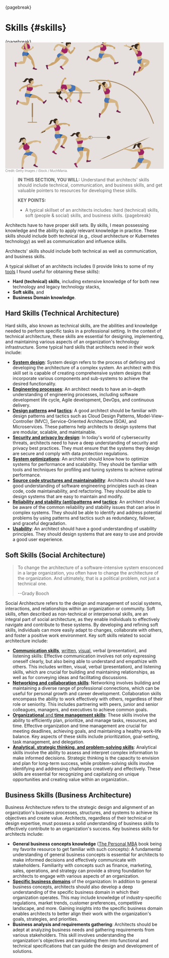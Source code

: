{pagebreak}

# Skills {#skills}

{pagebreak}

<img style="margin-top: -20px; width: 100%; height: 400px; object-fit: cover" 
     src="assets/images/arch/iStock-531552876.jpg">
<div style="font-size: 70%; margin-top: -16px; color: grey; margin-bottom: 12px">
Credit: Getty Images / iStock / MuchMania.
</div>

> **IN THIS SECTION, YOU WILL:**  Understand that architects' skills should include technical, communication, and business skills, and get valuable pointers to resources for developing these skills.
>
> **KEY POINTS:**
>
> * A typical skillset of an architects includes: hard (technical) skills, soft (people & social) skills, and business skills.
{pagebreak}


Architects have to have proper skill sets. By skills, I mean possessing knowledge and the ability to apply relevant knowledge in practice. These skills should include both technical (e.g., cloud architecture or Kubernetes technology) as well as communication and influence skills.

<div class="quote">
Architects' skills should include both technical as well as communication, and business skills.
</div>

A typical skillset of an architects includes (I provide links to some of my [tools](https://obren.io/tools) I found useful for obtaining these skills):
* **Hard (technical) skills**, including extensive knowledge of for both new technology and legacy technology stacks,
* **Soft skills**, and
* **Business Domain knowledge**.

## Hard Skills (Technical Architecture)

Hard skills, also known as technical skills, are the abilities and knowledge needed to perform specific tasks in a professional setting. In the context of technical architecture, these skills are essential for designing, implementing, and maintaining various aspects of an organization's technology infrastructure. Some typical hard skills that architects need in their work include:

* [**System design**](https://blog.pragmaticengineer.com/system-design-interview-an-insiders-guide-review/):  System design refers to the process of defining and developing the architecture of a complex system. An architect with this skill set is capable of creating comprehensive system designs that incorporate various components and sub-systems to achieve the desired functionality. 
* [**Engineering processes**](https://obren.io/tools/catalogs/?id=design-tactics-high-performing-technology-organizations): An architect needs to have an in-depth understanding of engineering processes, including software development life cycle, Agile development, DevOps, and continuous delivery. 
* **[Design patterns](https://obren.io/tools?tag=design_patterns) and [tactics](https://obren.io/tools?tag=design_tactics)**: A good architect should be familiar with design patterns and tactics such as Cloud Design Patterns, Model-View-Controller (MVC), Service-Oriented Architecture (SOA), and Microservices. These patterns help architects to design systems that are modular, scalable, and maintainable.  
* [**Security and privacy by design**](https://obren.io/tools?tag=security): In today's world of cybersecurity threats, architects need to have a deep understanding of security and privacy best practices. They must ensure that the systems they design are secure and comply with data protection regulations.
* [**System optimizations**](https://obren.io/tools/catalogs/?id=design-tactics-sig-performance): An architect should know how to optimize systems for performance and scalability. They should be familiar with tools and techniques for profiling and tuning systems to achieve optimal performance.
* [ **Source code structures and maintainability**](https://obren.io/tools/catalogs/?id=design-tactics-sig-maintainability): Architects should have a good understanding of software engineering principles such as clean code, code maintainability, and refactoring. They should be able to design systems that are easy to maintain and modify.
* **[Reliability and stability (anti)patterns](https://obren.io/tools/catalogs/?id=releaseit-stability-awareness) and [tactics](https://obren.io/tools/catalogs/?id=releaseit-stability-tactics)**: An architect should be aware of the common reliability and stability issues that can arise in complex systems. They should be able to identify and address potential problems by using patterns and tactics such as redundancy, failover, and graceful degradation.
* [**Usability**](https://obren.io/tools?q=usability): An architect should have a good understanding of usability principles. They should design systems that are easy to use and provide a good user experience.


## Soft Skills  (Social Architecture)
> To change the architecture of a software-intensive system ensconced in a large organization, you often have to change the architecture of the organization. And ultimately, that is a political problem, not just a technical one. 
>
>--Grady Booch

Social Architecture refers to the design and management of social systems, interactions, and relationships within an organization or community. Soft skills, often described as non-technical or interpersonal skills, are an integral part of social architecture, as they enable individuals to effectively navigate and contribute to these systems. By developing and refining soft skills, individuals can more easily adapt to changes, collaborate with others, and foster a positive work environment. Key soft skills related to social architecture include:

* [**Communication skills**](https://obren.io/tools?tag=consultancy), [written](https://obren.io/tools/sowhat/), [visual](https://obren.io/tools?tag=visuals), verbal (presentation), and listening skills: Effective communication involves not only expressing oneself clearly, but also being able to understand and empathize with others. This includes written, visual, verbal (presentation), and listening skills, which are crucial for building and maintaining relationships, as well as for conveying ideas and facilitating discussions.
* [**Networking and collaboration skills**](https://obren.io/tools?tag=leadership): Networking involves building and maintaining a diverse range of professional connections, which can be useful for personal growth and career development. Collaboration skills encompass the ability to work effectively with others, regardless of their role or seniority. This includes partnering with peers, junior and senior colleagues, managers, and executives to achieve common goals.
* [**Organizational** and **time management skills**](https://obren.io/tools?tag=reflect): These skills involve the ability to efficiently plan, prioritize, and manage tasks, resources, and time. Effective organization and time management are crucial for meeting deadlines, achieving goals, and maintaining a healthy work-life balance. Key aspects of these skills include prioritization, goal-setting, task management, and delegation.
* **[Analytical, strategic thinking, and problem-solving skills](https://obren.io/tools?tag=it)**: Analytical skills involve the ability to assess and interpret complex information to make informed decisions. Strategic thinking is the capacity to envision and plan for long-term success, while problem-solving skills involve identifying and addressing challenges creatively and effectively. These skills are essential for recognizing and capitalizing on unique opportunities and creating value within an organization..

## Business Skills  (Business Architecture)

Business Architecture refers to the strategic design and alignment of an organization's business processes, structures, and systems to achieve its objectives and create value. Architects, regardless of their technical or design expertise, must possess a solid understanding of business skills to effectively contribute to an organization's success. Key business skills for architects include:

* **General business concepts knowledge** ([The Personal MBA](https://personalmba.com/) book being my favorite resource to get familiar with such concepts): A fundamental understanding of general business concepts is essential for architects to make informed decisions and effectively communicate with stakeholders. Familiarity with concepts such as finance, marketing, sales, operations, and strategy can provide a strong foundation for architects to engage with various aspects of an organization. 
* [**Specific business domains**](https://obren.io/tools?tag=domain_models) of the organization: In addition to general business concepts, architects should also develop a deep understanding of the specific business domain in which their organization operates. This may include knowledge of industry-specific regulations, market trends, customer preferences, competitive landscape, and more. Gaining insights into the specific business domain enables architects to better align their work with the organization's goals, strategies, and priorities.
* **Business analysis and requirements gathering**: Architects should be adept at analyzing business needs and gathering requirements from various stakeholders. This skill involves understanding the organization's objectives and translating them into functional and technical specifications that can guide the design and development of solutions. 


 
